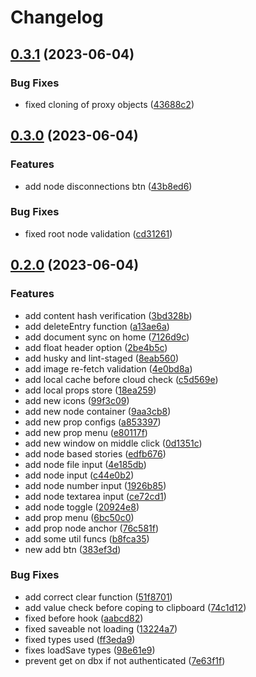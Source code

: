 # Changelog

## [0.3.1](https://github.com/Darckfast/script-writing/compare/v0.3.0...v0.3.1) (2023-06-04)


### Bug Fixes

* fixed cloning of proxy objects ([43688c2](https://github.com/Darckfast/script-writing/commit/43688c2efa07877ba7c45c0b44e02c56bc47a61b))

## [0.3.0](https://github.com/Darckfast/script-writing/compare/v0.2.0...v0.3.0) (2023-06-04)


### Features

* add node disconnections btn ([43b8ed6](https://github.com/Darckfast/script-writing/commit/43b8ed6ce125346b830f4a7f27a1eac561a0f8e7))


### Bug Fixes

* fixed root node validation ([cd31261](https://github.com/Darckfast/script-writing/commit/cd31261036852d40f4b33501a85f5befad4ca297))

## [0.2.0](https://github.com/Darckfast/script-writing/compare/v0.1.17...v0.2.0) (2023-06-04)


### Features

* add content hash verification ([3bd328b](https://github.com/Darckfast/script-writing/commit/3bd328b516148b73bf4994f56f0997c1f56f10c5))
* add deleteEntry function ([a13ae6a](https://github.com/Darckfast/script-writing/commit/a13ae6a6792e59e3a3bee67bccc97b55fbeb0feb))
* add document sync on home ([7126d9c](https://github.com/Darckfast/script-writing/commit/7126d9c34671f75e2b97e3093d6868af3db5ab2e))
* add float header option ([2be4b5c](https://github.com/Darckfast/script-writing/commit/2be4b5c11fb66ba7f42df3cbf18ce2e440b7f291))
* add husky and lint-staged ([8eab560](https://github.com/Darckfast/script-writing/commit/8eab5601432f9ca4e475222dedfa4a530651a824))
* add image re-fetch validation ([4e0bd8a](https://github.com/Darckfast/script-writing/commit/4e0bd8ace572ea963e768ffb69f9a29f03e20501))
* add local cache before cloud check ([c5d569e](https://github.com/Darckfast/script-writing/commit/c5d569ec22ecbf7229e47c4c4ed81f3203e05b33))
* add local props store ([18ea259](https://github.com/Darckfast/script-writing/commit/18ea2593f41167d1e90f8efb5698c0afeaaba63e))
* add new icons ([99f3c09](https://github.com/Darckfast/script-writing/commit/99f3c094d3dbc0e7ca06acfdf7147294f05afe65))
* add new node container ([9aa3cb8](https://github.com/Darckfast/script-writing/commit/9aa3cb8358021f02def1f11ebdc8960564542dbb))
* add new prop configs ([a853397](https://github.com/Darckfast/script-writing/commit/a853397e5b1904afaac9759b2dc59b54d8d287cd))
* add new prop menu ([e80117f](https://github.com/Darckfast/script-writing/commit/e80117f2b2592a8e4be857ce5b5b21a338d089ff))
* add new window on middle click ([0d1351c](https://github.com/Darckfast/script-writing/commit/0d1351c1d82a72bfeaa0bc63a9ccf1a96acca91c))
* add node based stories ([edfb676](https://github.com/Darckfast/script-writing/commit/edfb6761a1513b2bba7a60b51d9da4ba427120bf))
* add node file input ([4e185db](https://github.com/Darckfast/script-writing/commit/4e185dbb12e7984f2aed7e32c6ac79a94e3c2bf5))
* add node input ([c44e0b2](https://github.com/Darckfast/script-writing/commit/c44e0b259c793b09463699b70b0f4d81c3a3e148))
* add node number input ([1926b85](https://github.com/Darckfast/script-writing/commit/1926b85d3b9ceeaa74101ef382d705309b2acdd6))
* add node textarea input ([ce72cd1](https://github.com/Darckfast/script-writing/commit/ce72cd194b6db1a0a9d571d1a722854eaef79a23))
* add node toggle ([20924e8](https://github.com/Darckfast/script-writing/commit/20924e861566ec7836004b66395d42237590c380))
* add prop menu ([6bc50c0](https://github.com/Darckfast/script-writing/commit/6bc50c0c3c57a33686c5672afd18bb892719f295))
* add prop node anchor ([76c581f](https://github.com/Darckfast/script-writing/commit/76c581f3c32c1cadf90fa942976a16162744cefb))
* add some util funcs ([b8fca35](https://github.com/Darckfast/script-writing/commit/b8fca358d721c06c33c932fe65a47d6ad1397b34))
* new add btn ([383ef3d](https://github.com/Darckfast/script-writing/commit/383ef3d782e0256032057ac1011d4ddd7361b21c))


### Bug Fixes

* add correct clear function ([51f8701](https://github.com/Darckfast/script-writing/commit/51f870164c9477cd6d44f75140c95fb2e9cae15e))
* add value check before coping to clipboard ([74c1d12](https://github.com/Darckfast/script-writing/commit/74c1d12b325bc386ed244c7013fd350e6b28c940))
* fixed before hook ([aabcd82](https://github.com/Darckfast/script-writing/commit/aabcd8293c056f75b473ad979a8e5f863a7dd9df))
* fixed saveable not loading ([13224a7](https://github.com/Darckfast/script-writing/commit/13224a796975574e7e5581faf171dd53e7b17f74))
* fixed types used ([ff3eda9](https://github.com/Darckfast/script-writing/commit/ff3eda94326d93d6ac3570a64d3e81e0726f7ee9))
* fixes loadSave types ([98e61e9](https://github.com/Darckfast/script-writing/commit/98e61e96cfc9dba5c70238149a7a9bde222782ed))
* prevent get on dbx if not authenticated ([7e63f1f](https://github.com/Darckfast/script-writing/commit/7e63f1fb3207d247e02275af6c9ec68eef34ef9d))
